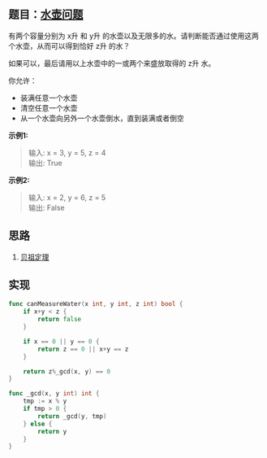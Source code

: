 ## 题目：[水壶问题](https://leetcode-cn.com/problems/water-and-jug-problem/)

有两个容量分别为 x升 和 y升 的水壶以及无限多的水。请判断能否通过使用这两个水壶，从而可以得到恰好 z升 的水？

如果可以，最后请用以上水壶中的一或两个来盛放取得的 z升 水。

你允许：
* 装满任意一个水壶
* 清空任意一个水壶
* 从一个水壶向另外一个水壶倒水，直到装满或者倒空

**示例1:**
>输入: x = 3, y = 5, z = 4  
>输出: True  

**示例2:**
>输入: x = 2, y = 6, z = 5  
>输出: False
     
## 思路
1. [贝祖定理](https://baike.baidu.com/item/%E8%A3%B4%E8%9C%80%E5%AE%9A%E7%90%86/5186593?fromtitle=%E8%B4%9D%E7%A5%96%E5%AE%9A%E7%90%86&fromid=5185441)

## 实现
```go
func canMeasureWater(x int, y int, z int) bool {
	if x+y < z {
		return false
	}

	if x == 0 || y == 0 {
		return z == 0 || x+y == z
	}

	return z%_gcd(x, y) == 0
}

func _gcd(x, y int) int {
	tmp := x % y
	if tmp > 0 {
		return _gcd(y, tmp)
	} else {
		return y
	}
}
```